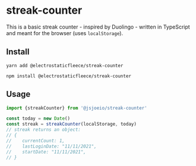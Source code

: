 # streak-counter
This is a basic streak counter - inspired by Duolingo - written in TypeScript and meant for the browser (uses `localStorage`).

## Install

```shell
yarn add @electrostaticfleece/streak-counter
```

```shell
npm install @electrostaticfleece/streak-counter
```

## Usage

```typescript
import {streakCounter} from '@jsjoeio/streak-counter'

const today = new Date()
const streak = streakCounter(localStorage, today)
// streak returns an object:
// {
//    currentCount: 1,
//    lastLoginDate: "11/11/2021",
//    startDate: "11/11/2021",
// }
```